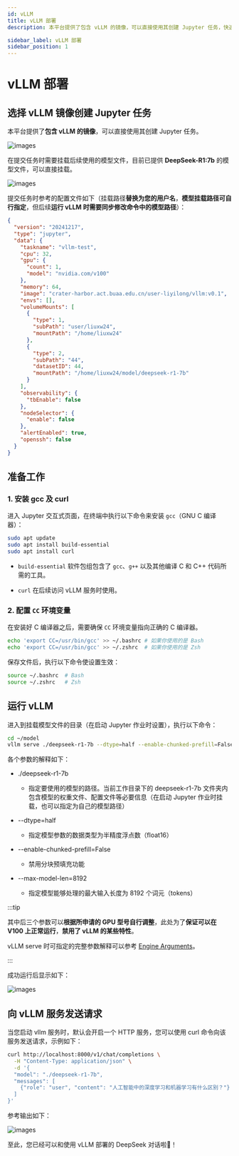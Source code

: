 ```yaml
---
id: vLLM
title: vLLM 部署
description: 本平台提供了包含 vLLM 的镜像，可以直接使用其创建 Jupyter 任务，快速部署属于您自己的DeepSeek🐋。

sidebar_label: vLLM 部署
sidebar_position: 1
---
```


# vLLM 部署

## 选择 vLLM 镜像创建 Jupyter 任务

本平台提供了**包含 vLLM 的镜像**，可以直接使用其创建 Jupyter 任务。

![images](./img/vllm-image.png)

在提交任务时需要挂载后续使用的模型文件，目前已提供 **DeepSeek-R1:7b** 的模型文件，可以直接挂载。

![images](./img/ds-model.png)

提交任务时参考的配置文件如下（挂载路径**替换为您的用户名**，**模型挂载路径可自行指定**，但后续**运行 vLLM 时需要同步修改命令中的模型路径**）：

```json
{
  "version": "20241217",
  "type": "jupyter",
  "data": {
    "taskname": "vllm-test",
    "cpu": 32,
    "gpu": {
      "count": 1,
      "model": "nvidia.com/v100"
    },
    "memory": 64,
    "image": "crater-harbor.act.buaa.edu.cn/user-liyilong/vllm:v0.1",
    "envs": [],
    "volumeMounts": [
      {
        "type": 1,
        "subPath": "user/liuxw24",
        "mountPath": "/home/liuxw24"
      },
      {
        "type": 2,
        "subPath": "44",
        "datasetID": 44,
        "mountPath": "/home/liuxw24/model/deepseek-r1-7b"
      }
    ],
    "observability": {
      "tbEnable": false
    },
    "nodeSelector": {
      "enable": false
    },
    "alertEnabled": true,
    "openssh": false
  }
}
```

## 准备工作

### 1. 安装 gcc 及 curl

进入 Jupyter 交互式页面，在终端中执行以下命令来安装 `gcc`（GNU C 编译器）：

```bash
sudo apt update
sudo apt install build-essential
sudo apt install curl
```

- `build-essential` 软件包组包含了 `gcc`、`g++` 以及其他编译 C 和 C++ 代码所需的工具。

- `curl` 在后续访问 vLLM 服务时使用。

### 2. 配置 `CC` 环境变量

在安装好 C 编译器之后，需要确保 `CC` 环境变量指向正确的 C 编译器。

```bash
echo 'export CC=/usr/bin/gcc' >> ~/.bashrc # 如果你使用的是 Bash
echo 'export CC=/usr/bin/gcc' >> ~/.zshrc  # 如果你使用的是 Zsh
```

保存文件后，执行以下命令使设置生效：

```bash
source ~/.bashrc  # Bash
source ~/.zshrc   # Zsh
```

## 运行 vLLM

进入到挂载模型文件的目录（在启动 Jupyter 作业时设置），执行以下命令：

```bash
cd ~/model
vllm serve ./deepseek-r1-7b --dtype=half --enable-chunked-prefill=False --max-model-len=8192 --model-name=deepseek-r1-7b
```

各个参数的解释如下：

- ./deepseek-r1-7b

  - 指定要使用的模型的路径。当前工作目录下的 deepseek-r1-7b 文件夹内包含模型的权重文件、配置文件等必要信息（在启动 Jupyter 作业时挂载，也可以指定为自己的模型路径）


- --dtype=half

  - 指定模型参数的数据类型为半精度浮点数（float16）

- --enable-chunked-prefill=False

  - 禁用分块预填充功能

- --max-model-len=8192

  - 指定模型能够处理的最大输入长度为 8192 个词元（tokens）

:::tip

其中后三个参数可以**根据所申请的 GPU 型号自行调整**，此处为了**保证可以在 V100 上正常运行**，**禁用了 vLLM 的某些特性**。

vLLM serve 时可指定的完整参数解释可以参考 [Engine Arguments](https://docs.vllm.ai/en/latest/serving/engine_args.html)。

:::

成功运行后显示如下：

![images](./img/serve.png)

## 向 vLLM 服务发送请求

当您启动 vllm 服务时，默认会开启一个 HTTP 服务，您可以使用 curl 命令向该服务发送请求，示例如下：

```bash
curl http://localhost:8000/v1/chat/completions \
  -H "Content-Type: application/json" \
  -d '{
  "model": "./deepseek-r1-7b",
  "messages": [
    {"role": "user", "content": "人工智能中的深度学习和机器学习有什么区别？"}
  ]
}'
```

参考输出如下：

![images](./img/curl.png)

至此，您已经可以和使用 vLLM 部署的 DeepSeek 对话啦🥳！
